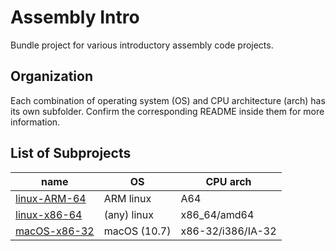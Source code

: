 # Assembly Intro

Bundle project for various introductory assembly code projects.

## Organization
Each combination of operating system (OS) and CPU architecture (arch) has its own subfolder. Confirm the corresponding README inside them for more information.

## List of Subprojects
| name | OS | CPU arch |
|------|----|----------|
| [linux-ARM-64](linux-ARM-64)| ARM linux | A64 |
| [linux-x86-64](linux-x86-64)| (any) linux | x86_64/amd64 |
|[macOS-x86-32](macOS-x86-32)| macOS (10.7) | x86-32/i386/IA-32 |
